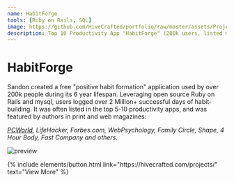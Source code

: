```yaml
---
name: HabitForge
tools: [Ruby on Rails, SQL]
image: https://github.com/HiveCrafted/portfolio/raw/master/assets/ProjectHabitforge1.png
description: Top 10 Productivity App "HabitForge" (200k users, listed many times as a Top 10 Productivity App during 7-year lifespan)
---
```


# HabitForge

Sandon created a free "positive habit formation" application used by over 200k people during its 6 year lifespan. Leveraging open source Ruby on Rails and mysql, users logged over 2 Million+ successful days of habit-building. It was often listed in the top 5-10 productivity apps, and was featured by authors in print and web magazines: 

*[PCWorld](https://www.pcworld.com/article/189082/best_free_web_and_social_networking_tools.html?page=2), LifeHacker, Forbes.com, WebPsychology, Family Circle, Shape, 4 Hour Body, Fast Company and others.*

![preview](https://github.com/HiveCrafted/portfolio/raw/master/assets/ProjectHabitforge1.png)

<p class="text-center">
{% include elements/button.html link="https://hivecrafted.com/projects/" text="View More" %}
</p>
